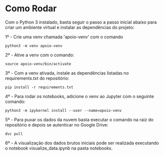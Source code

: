 # Como Rodar

Com o Python 3 instalado, basta seguir o passo a passo inicial abaixo para criar um ambiente virtual e instalar as dependências do projeto:

1º - Crie uma venv chamada 'apoio-venv' com o comando 

```
python3 -m venv apoio-venv
```

2º - Ative a venv com o comando:

```
source apoio-venv/bin/activate
```

3º - Com a venv ativada, instale as dependências listadas no requirements.txt do repositório:

```
pip install -r requirements.txt
```

4º - Para rodar os notebooks, adicione o venv ao Jupyter com o seguinte comando:

```
python3 -m ipykernel install --user --name=apoio-venv
```

5º - Para puxar os dados da nuvem basta executar o comando na raiz do repositório e depois se autenticar no Google Drive:

```
dvc pull
```

6º - A visualização dos dados brutos iniciais pode ser realizada executando o notebook visualize_data.ipynb na pasta notebooks.
